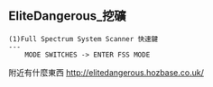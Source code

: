 EliteDangerous_挖礦
---
	(1)Full Spectrum System Scanner 快速鍵
	---
		MODE SWITCHES -> ENTER FSS MODE



附近有什麼東西
	http://elitedangerous.hozbase.co.uk/